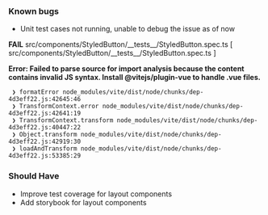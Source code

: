 ### Known bugs

- Unit test cases not running, unable to debug the issue as of now

**FAIL** src/components/StyledButton/\_\_tests\_\_/StyledButton.spec.ts [ src/components/StyledButton/\_\_tests\_\_/StyledButton.spec.ts ]

**Error: Failed to parse source for import analysis because the content contains invalid JS syntax. Install @vitejs/plugin-vue to handle .vue files.**

```
 ❯ formatError node_modules/vite/dist/node/chunks/dep-4d3eff22.js:42645:46
 ❯ TransformContext.error node_modules/vite/dist/node/chunks/dep-4d3eff22.js:42641:19
 ❯ TransformContext.transform node_modules/vite/dist/node/chunks/dep-4d3eff22.js:40447:22
 ❯ Object.transform node_modules/vite/dist/node/chunks/dep-4d3eff22.js:42919:30
 ❯ loadAndTransform node_modules/vite/dist/node/chunks/dep-4d3eff22.js:53385:29
```

### Should Have

- Improve test coverage for layout components
- Add storybook for layout components